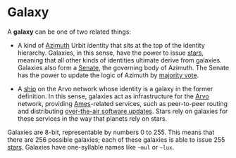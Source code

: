 # Galaxy

A **galaxy** can be one of two related things:

- A kind of [Azimuth](/glossary/azimuth) Urbit identity that sits at the top of the identity hierarchy. Galaxies, in this sense, have the power to issue [stars](/glossary/star), meaning that all other kinds of identities ultimate derive from galaxies. Galaxies also form a [Senate](/glossary/senate), the governing body of Azimuth. The Senate has the power to update the logic of Azimuth by [majority vote](/glossary/voting).

- A [ship](/glossary/ship) on the Arvo network whose identity is a galaxy in the former definition. In this sense, galaxies act as infrastructure for the [Arvo](/glossary/arvo) network, providing [Ames](/glossary/ames)-related services, such as peer-to-peer routing and distributing [over-the-air software updates](/glossary/ota-updates). Stars rely on galaxies for these services in the way that planets rely on stars.

Galaxies are 8-bit, representable by numbers 0 to 255. This means that there are 256 possible galaxies; each of these galaxies is able to issue 255 [stars](/glossary/star). Galaxies have one-syllable names like `~mul` or `~lux`.
